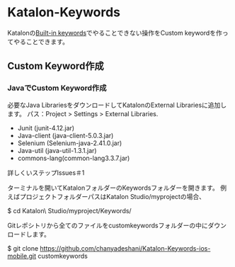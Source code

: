 # Katalon-Keywords

Katalonの[Built-in keywords](https://docs.katalon.com/display/KD/Mobile)でやることできない操作をCustom keywordを作ってやることできます。


## Custom Keyword作成


### JavaでCustom Keyword作成
必要なJava LibrariesをダウンロードしてKatalonのExternal Librariesに追加します。
 パス：Project > Settings > External Libraries.
  - Junit (junit-4.12.jar)
  - Java-client (java-client-5.0.3.jar)
  - Selenium (Selenium-java-2.41.0.jar)
  - Java-util (java-util-1.3.1.jar)
  - commons-lang(common-lang3.3.7.jar)

詳しくいステップIssues＃1

ターミナルを開いてKatalonフォルダーのKeywordsフォルダーを開きます。
例えばプロジェクトフォルダーパスはKatalon Studio/myprojectの場合、

$ cd Katalon\ Studio/myproject/Keywords/

Gitレポシトリから全てのファイルをcustomkeywordsフォルダーの中にダウンロードします。

$ git clone https://github.com/chanyadeshani/Katalon-Keywords-ios-mobile.git customkeywords
